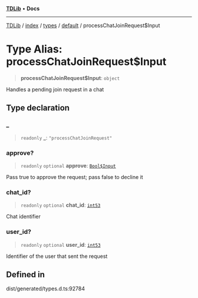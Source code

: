 [**TDLib**](../../../../../../README.md) • **Docs**

***

[TDLib](../../../../../../modules.md) / [index](../../../../../README.md) / [types](../../../README.md) / [default](../README.md) / processChatJoinRequest$Input

# Type Alias: processChatJoinRequest$Input

> **processChatJoinRequest$Input**: `object`

Handles a pending join request in a chat

## Type declaration

### \_

> `readonly` **\_**: `"processChatJoinRequest"`

### approve?

> `readonly` `optional` **approve**: [`Bool$Input`](Bool$Input.md)

Pass true to approve the request; pass false to decline it

### chat\_id?

> `readonly` `optional` **chat\_id**: [`int53`](int53.md)

Chat identifier

### user\_id?

> `readonly` `optional` **user\_id**: [`int53`](int53.md)

Identifier of the user that sent the request

## Defined in

dist/generated/types.d.ts:92784
